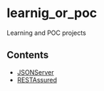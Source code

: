 # learnig_or_poc
Learning and POC projects


## Contents
* [JSONServer](https://github.com/laziestcoder/learnig_or_poc/tree/master/JSONServer)
* [RESTAssured](https://github.com/laziestcoder/learnig_or_poc/tree/master/RESTAssuredAutomation)
